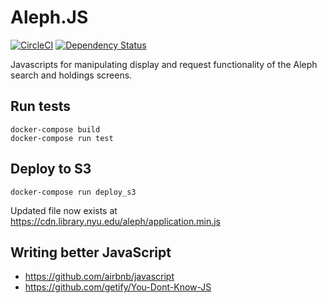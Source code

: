 # Aleph.JS

[![CircleCI](https://circleci.com/gh/NYULibraries/aleph_js.svg?style=svg)](https://circleci.com/gh/NYULibraries/aleph_js)
[![Dependency Status](https://gemnasium.com/badges/github.com/NYULibraries/aleph_js.svg)](https://gemnasium.com/github.com/NYULibraries/aleph_js)

Javascripts for manipulating display and request functionality of the Aleph search and holdings screens.

## Run tests

```
docker-compose build
docker-compose run test
```

## Deploy to S3

```
docker-compose run deploy_s3
```

Updated file now exists at https://cdn.library.nyu.edu/aleph/application.min.js

## Writing better JavaScript

- https://github.com/airbnb/javascript
- https://github.com/getify/You-Dont-Know-JS
